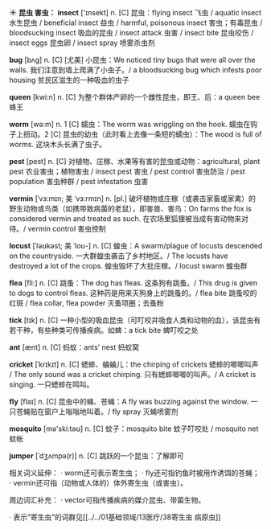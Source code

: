 ☀ <span class="category">**昆虫 害虫：**</span>
<span class="vocabulary">**insect**</span> ['ɪnsekt] 
<span class="definition">n. [C] 昆虫：</span>flying insect 飞虫 / aquatic insect 水生昆虫 / beneficial insect 益虫 / harmful, poisonous insect 害虫；有毒昆虫 / bloodsucking insect 吸血的昆虫 / insect attack 虫害 / insect bite 昆虫咬伤 / insect eggs 昆虫卵 / insect spray 喷雾杀虫剂
           
<span class="vocabulary">**bug**</span> [bʌg]
<span class="definition">n. [C] [尤美] 小昆虫：</span>We noticed tiny bugs that were all over the walls. 我们注意到墙上爬满了小虫子。/ a bloodsucking bug which infests poor housing 贫民区滋生的一种吸血的虫子

<span class="vocabulary">**queen**</span> [kwi:n] 
<span class="definition">n. [C] 为整个群体产卵的一个雌性昆虫，即王、后：</span>a queen bee 蜂王

<span class="vocabulary">**worm**</span> [wə:m] 
<span class="definition">n. 1 [C] 蠕虫：</span>The worm was wriggling on the hook. 蠕虫在钩子上扭动。<span class="definition">2 [C] 昆虫的幼虫（此时看上去像一条短的蠕虫）：</span>The wood is full of worms. 这块木头长满了虫子。

<span class="vocabulary">**pest**</span> [pest] 
<span class="definition">n. [C] 对植物、庄稼、水果等有害的昆虫或动物：</span>agricultural, plant pest 农业害虫；植物害虫 / insect pest 害虫 / pest control 害虫防治 / pest population 害虫种群 / pest infestation 虫害
  
<span class="vocabulary">**vermin**</span> [ˈvɜ:mɪn; 美 ˈvɜ:rmɪn]
<span class="definition">n. [pl.] 破坏植物或庄稼（或袭击家畜或家禽）的野生动物或鸟类（如携带致病菌的老鼠），即害兽、害鸟：</span>On farms the fox is considered vermin and treated as such. 在农场里狐狸被当成有害动物来对待。/ vermin control 害虫控制

<span class="vocabulary">**locust**</span> [ˈləʊkəst; 美 ˈloʊ-]
<span class="definition">n. [C] 蝗虫：</span>A swarm/plague of locusts descended on the countryside. 一大群蝗虫袭击了乡村地区。/ The locusts have destroyed a lot of the crops. 蝗虫毁坏了大批庄稼。/ locust swarm 蝗虫群

<span class="vocabulary">**flea**</span> [fli:]
<span class="definition">n. [C] 跳蚤：</span>The dog has fleas. 这条狗有跳蚤。/ This drug is given to dogs to control fleas. 这种药是用来灭狗身上的跳蚤的。/ flea bite 跳蚤咬的红斑 / flea collar, flea powder 灭蚤项圈；去蚤粉

<span class="vocabulary">**tick**</span> [tɪk] 
<span class="definition">n. [C] 一种小型的吸血昆虫（可叮咬并吸食人类和动物的血），该昆虫有若干种，有些种类可传播疾病。如蜱：</span>a tick bite 蜱叮咬之处

<span class="vocabulary">**ant**</span> [ænt] 
<span class="definition">n. [C] 蚂蚁：</span>ants’ nest 蚂蚁窝
          
<span class="vocabulary">**cricket**</span> [ˈkrɪkɪt]
<span class="definition">n. [C] 蟋蟀、蛐蛐儿：</span>the chirping of crickets 蟋蟀的唧唧叫声 / The only sound was a cricket chirping. 只有蟋蟀唧唧的叫声。/ A cricket is singing. 一只蟋蟀在鸣叫。

<span class="vocabulary">**fly**</span> [flaɪ] 
<span class="definition">n. [C] 昆虫中的蝇、苍蝇：</span>A fly was buzzing against the window. 一只苍蝇贴在窗户上嗡嗡地叫着。/ fly spray 灭蝇喷雾剂

<span class="vocabulary">**mosquito**</span> [mə'ski:təʊ] 
<span class="definition">n. [C] 蚊子：</span>mosquito bite 蚊子叮咬处 / mosquito net 蚊帐
           
<span class="vocabulary">**jumper**</span> [ˈdʒʌmpə(r)]
<span class="definition">n. [C] 跳跃的一个昆虫：</span>了解即可

相关词义延伸：
· worm还可表示寄生虫；
· fly还可指钓鱼时被用作诱饵的苍蝇；
· vermin还可指（动物或人体的）体外寄生虫（或害虫）。

周边词汇补充：
· vector可指传播疾病的媒介昆虫、带菌生物。

· 表示“寄生虫”的词群见[[../../01基础领域/13医疗/38寄生虫 病原虫]]